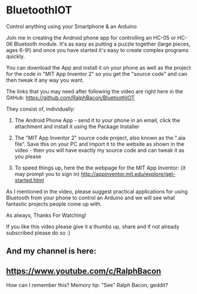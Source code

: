 # BluetoothIOT
Control anything using your Smartphone &amp; an Arduino

Join me in creating the Android phone app for controlling an HC-05 or HC-06 Bluetooth module. It's as easy as putting a puzzle together (large pieces, ages 6-9!) and once you have started it's easy to create complex programs quickly.

You can download the App and install it on your phone as well as the project for the code in "MIT App Inventor 2" so you get the "source code" and can then tweak it any way you want.

The links that you may need after following the video are right here in the GitHub:
https://github.com/RalphBacon/BluetoothIOT

They consist of, individually:

1. The Android Phone App - send it to your phone in an email, click the attachment and install it using the Package Installer

2. The "MIT App Inventor 2" source code project, also known as the ".aia file". Save this on your PC and import it to the website as shown in the video - then you will have exactly my source code and can tweak it as you please

3. To speed things up, here the the webpage for the MIT App Inventor:
(it may prompt you to sign in)
http://appinventor.mit.edu/explore/get-started.html

As I mentioned in the video, please suggest practical applications for using Bluetooth from your phone to control an Arduino and we will see what fantastic projects people come up with.

As always, Thanks For Watching!

If you like this video please give it a thumbs up, share and if not already subscribed please do so :)

And my channel is here:
-----------------------------------------------------------------
https://www.youtube.com/c/RalphBacon
------------------------------------------------------------------ 
How can I remember this? Memory tip: "See" Ralph Bacon, geddit?
